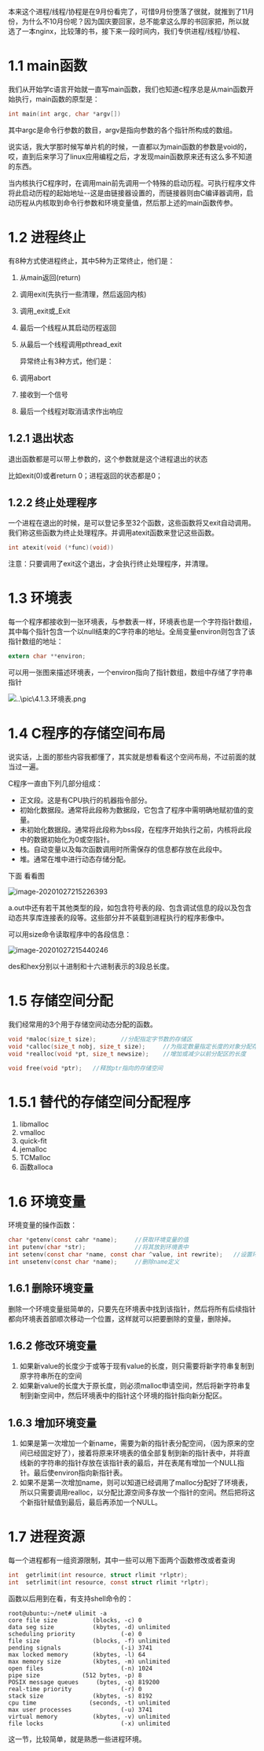 本来这个进程/线程/协程是在9月份看完了，可惜9月份堕落了很就，就推到了11月份，为什么不10月份呢？因为国庆要回家，总不能拿这么厚的书回家把，所以就选了一本nginx，比较薄的书，接下来一段时间内，我们专供进程/线程/协程、



#  1.1  main函数

我们从开始学c语言开始就一直写main函数，我们也知道c程序总是从main函数开始执行，main函数的原型是：

```c
int main(int argc, char *argv[])
```

其中argc是命令行参数的数目，argv是指向参数的各个指针所构成的数组。

说实话，我大学那时候写单片机的时候，一直都以为main函数的参数是void的，哎，直到后来学习了linux应用编程之后，才发现main函数原来还有这么多不知道的东西。

当内核执行C程序时，在调用main前先调用一个特殊的启动历程。可执行程序文件将此启动历程的起始地址--这是由链接器设置的，而链接器则由C编译器调用，启动历程从内核取到命令行参数和环境变量值，然后那上述的main函数传参。



#  1.2  进程终止

有8种方式使进程终止，其中5种为正常终止，他们是：

1. 从main返回(return)

2. 调用exit(先执行一些清理，然后返回内核)

3. 调用_exit或_Exit

4. 最后一个线程从其启动历程返回

5. 从最后一个线程调用pthread_exit

   异常终止有3种方式，他们是：

6. 调用abort

7. 接收到一个信号

8. 最后一个线程对取消请求作出响应



##  1.2.1  退出状态

退出函数都是可以带上参数的，这个参数就是这个进程退出的状态

比如exit(0)或者return 0；进程返回的状态都是0；



##  1.2.2  终止处理程序

一个进程在退出的时候，是可以登记多至32个函数，这些函数将又exit自动调用。我们称这些函数为终止处理程序。并调用atexit函数来登记这些函数。

```c
int atexit(void (*func)(void))
```

注意：只要调用了exit这个退出，才会执行终止处理程序，并清理。



#  1.3  环境表

每一个程序都接收到一张环境表，与参数表一样，环境表也是一个字符指针数组，其中每个指针包含一个以null结束的C字符串的地址。全局变量environ则包含了该指针数组的地址：

```c
extern char **environ;
```

可以用一张图来描述环境表，一个environ指向了指针数组，数组中存储了字符串指针

![..\pic\4.1.3.环境表.png](src:..\pic\4.1.3.环境表.png)



#  1.4  C程序的存储空间布局

说实话，上面的那些内容我都懂了，其实就是想看看这个空间布局，不过前面的就当过一遍。

C程序一直由下列几部分组成：

- 正文段。这是有CPU执行的机器指令部分。
- 初始化数据段。通常将此段称为数据段，它包含了程序中需明确地赋初值的变量。
- 未初始化数据段。通常将此段称为bss段，在程序开始执行之前，内核将此段中的数据初始化为0或空指针。
- 栈。自动变量以及每次函数调用时所需保存的信息都存放在此段中。
- 堆。通常在堆中进行动态存储分配。

下面 看看图

![image-20201027215226393](C:\Users\10331\AppData\Roaming\Typora\typora-user-images\image-20201027215226393.png)

a.out中还有若干其他类型的段，如包含符号表的段、包含调试信息的段以及包含动态共享库连接表的段等。这些部分并不装载到进程执行的程序影像中。

可以用size命令读取程序中的各段信息：

![image-20201027215440246](C:\Users\10331\AppData\Roaming\Typora\typora-user-images\image-20201027215440246.png)

des和hex分别以十进制和十六进制表示的3段总长度。



#  1.5  存储空间分配

我们经常用的3个用于存储空间动态分配的函数。

```c
void *maloc(size_t size);		//分配指定字节数的存储区
void *calloc(size_t nobj, size_t size);		//为指定数量指定长度的对象分配存储空间
void *realloc(void *pt, size_t newsize);	//增加或减少以前分配区的长度

void free(void *ptr);	//释放ptr指向的存储空间
```



#  1.5.1  替代的存储空间分配程序

1. libmalloc
2. vmalloc
3. quick-fit
4. jemalloc
5. TCMalloc
6. 函数alloca



#  1.6  环境变量

环境变量的操作函数：

```c
char *getenv(const cahr *name);		//获取环境变量的值
int putenv(char *str);				//将其放到环境表中
int setenv(const char *name, const char ^value, int rewrite);	//设置环境变量，rewrite先删除在写
int unsetenv(const char *name);		//删除name定义
```

##  1.6.1  删除环境变量

删除一个环境变量挺简单的，只要先在环境表中找到该指针，然后将所有后续指针都向环境表首部顺次移动一个位置，这样就可以把要删除的变量，删除掉。



##  1.6.2  修改环境变量

1. 如果新value的长度少于或等于现有value的长度，则只需要将新字符串复制到原字符串所在的空间
2. 如果新value的长度大于原长度，则必须malloc申请空间，然后将新字符串复制到新空间中，然后环境表中的指针这个环境的指针指向新分配区。



##  1.6.3  增加环境变量

1. 如果是第一次增加一个新name，需要为新的指针表分配空间，（因为原来的空间已经固定好了），接着将原来环境表的值全部复制到新的指针表中，并将直线新的字符串的指针存放在该指针表的最后，并在表尾有增加一个NULL指针。最后使environ指向新指针表。
2. 如果不是第一次增加name，则可以知道已经调用了malloc分配好了环境表，所以只需要调用realloc，以分配比源空间多存放一个指针的空间。然后把将这个新指针赋值到最后，最后再添加一个NULL。



#  1.7  进程资源

每一个进程都有一组资源限制，其中一些可以用下面两个函数修改或者查询

```c
int  getrlimit(int resource, struct rlimit *rlptr);
int  setrlimit(int resource, const struct rlimit *rlptr);
```

函数以后用到在看，有支持shell命令的：

```shell
root@ubuntu:~/net# ulimit -a
core file size          (blocks, -c) 0
data seg size           (kbytes, -d) unlimited
scheduling priority             (-e) 0
file size               (blocks, -f) unlimited
pending signals                 (-i) 3741
max locked memory       (kbytes, -l) 64
max memory size         (kbytes, -m) unlimited
open files                      (-n) 1024
pipe size            (512 bytes, -p) 8
POSIX message queues     (bytes, -q) 819200
real-time priority              (-r) 0
stack size              (kbytes, -s) 8192
cpu time               (seconds, -t) unlimited
max user processes              (-u) 3741
virtual memory          (kbytes, -v) unlimited
file locks                      (-x) unlimited

```





这一节，比较简单，就是熟悉一些进程环境。

